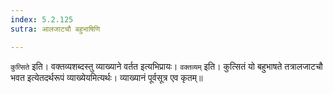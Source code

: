 ```yaml
---
index: 5.2.125
sutra: आलजाटचौ बहुभाषिणि

---
```

   `कुत्सिते` इति। वक्तव्यशब्दस्तु व्याख्याने वर्तत इत्यभिप्रायः। `वक्तव्यम्` इति। कुत्सितं यो बहुभाषते तत्रालजाटचौ भवत इत्येतदर्थरूपं व्याख्येयमित्यर्थः। व्याख्यानं पूर्वसूत्र एव कृतम्॥